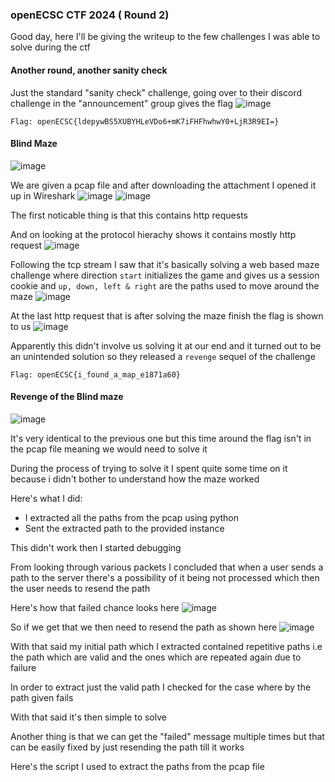 <h3> openECSC CTF 2024 ( Round 2) </h3>

Good day, here I'll be giving the writeup to the few challenges I was able to solve during the ctf

#### Another round, another sanity check 

Just the standard "sanity check" challenge, going over to their discord challenge in the "announcement" group gives the flag
![image](https://github.com/h4ckyou/h4ckyou.github.io/assets/127159644/6e921c7e-dc1d-4131-be44-67cadb5c7039)

```
Flag: openECSC{ldepywBS5XUBYHLeVDo6+mK7iFHFhwhwY0+LjR3R9EI=}
```

#### Blind Maze
![image](https://github.com/h4ckyou/h4ckyou.github.io/assets/127159644/301e0bb1-be91-4aea-9389-25c1b35f9e49)

We are given a pcap file and after downloading the attachment I opened it up in Wireshark
![image](https://github.com/h4ckyou/h4ckyou.github.io/assets/127159644/abd6bec2-ef13-4806-80db-8bc77ed87dfe)
![image](https://github.com/h4ckyou/h4ckyou.github.io/assets/127159644/7bcd9120-3011-4c8d-95f5-2a8bb9884d64)

The first noticable thing is that this contains http requests

And on looking at the protocol hierachy shows it contains mostly http request
![image](https://github.com/h4ckyou/h4ckyou.github.io/assets/127159644/dc5a46d0-f4b0-40f0-a007-5b6191616752)

Following the tcp stream I saw that it's basically solving a web based maze challenge where direction `start` initializes the game and gives us a session cookie and `up, down, left & right` are the paths used to move around the maze
![image](https://github.com/h4ckyou/h4ckyou.github.io/assets/127159644/a228b6ce-93b3-4b12-9faa-6625dc7da907)

At the last http request that is after solving the maze finish the flag is shown to us
![image](https://github.com/h4ckyou/h4ckyou.github.io/assets/127159644/e004a9b9-95ad-4a70-8a1d-f0fb0fcad315)

Apparently this didn't involve us solving it at our end and it turned out to be an unintended solution so they released a `revenge` sequel of the challenge

```
Flag: openECSC{i_found_a_map_e1871a60}
```

#### Revenge of the Blind maze
![image](https://github.com/h4ckyou/h4ckyou.github.io/assets/127159644/c6157194-7b31-4a53-b349-6df447630ee8)

It's very identical to the previous one but this time around the flag isn't in the pcap file meaning we would need to solve it

During the process of trying to solve it I spent quite some time on it because i didn't bother to understand how the maze worked

Here's what I did:
- I extracted all the paths from the pcap using python
- Sent the extracted path to the provided instance

This didn't work then I started debugging

From looking through various packets I concluded that when a user sends a path to the server there's a possibility of it being not processed which then the user needs to resend the path

Here's how that failed chance looks here
![image](https://github.com/h4ckyou/h4ckyou.github.io/assets/127159644/e5f03a03-8910-441f-95ef-faaa233940af)

So if we get that we then need to resend the path as shown here
![image](https://github.com/h4ckyou/h4ckyou.github.io/assets/127159644/1b10a0a6-6c9c-4f2f-be5d-2c8675450673)

With that said my initial path which I extracted contained repetitive paths i.e the path which are valid and the ones which are repeated again due to failure

In order to extract just the valid path I checked for the case where by the path given fails

With that said it's then simple to solve 

Another thing is that we can get the "failed" message multiple times but that can be easily fixed by just resending the path till it works

Here's the script I used to extract the paths from the pcap file




